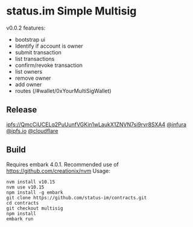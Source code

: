 # status.im Simple Multisig

v0.0.2 features: 
- bootstrap ui
- Identify if account is owner
- submit transaction
- list transactions
- confirm/revoke transaction 
- list owners
- remove owner
- add owner
- routes (/#wallet/0xYourMultiSigWallet)

## Release
[ipfs://QmcCiUCELq2PuUunfVGKin1wLaukX1ZNVN7si9rvr8SXA4](ipfs://QmcCiUCELq2PuUunfVGKin1wLaukX1ZNVN7si9rvr8SXA4) [@infura](https://ipfs.infura.io/ipfs/QmcCiUCELq2PuUunfVGKin1wLaukX1ZNVN7si9rvr8SXA4/) [@ipfs.io](https://gateway.ipfs.io/ipfs/QmcCiUCELq2PuUunfVGKin1wLaukX1ZNVN7si9rvr8SXA4/) [@cloudflare](https://cloudflare-ipfs.com/ipfs/QmcCiUCELq2PuUunfVGKin1wLaukX1ZNVN7si9rvr8SXA4/)


## Build
Requires embark 4.0.1. Recommended use of https://github.com/creationix/nvm
Usage: 
 ```
 nvm install v10.15
 nvm use v10.15
 npm install -g embark
 git clone https://github.com/status-im/contracts.git
 cd contracts
 git checkout multisig
 npm install
 embark run 
 ```

